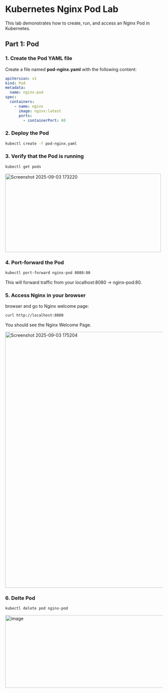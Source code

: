 # Kubernetes Nginx Pod Lab

This lab demonstrates how to create, run, and access an Nginx Pod in Kubernetes.

## Part 1: Pod

### 1. Create the Pod YAML file

Create a file named **pod-nginx.yaml** with the following content:

```yaml
apiVersion: v1
kind: Pod
metadata:
  name: nginx-pod
spec:
  containers:
    - name: nginx
      image: nginx:latest
      ports:
        - containerPort: 80
```

### 2. Deploy the Pod

```bash
kubectl create -f pod-nginx.yaml
```

### 3. Verify that the Pod is running

```bash
kubectl get pods
```

<img width="498" height="251" alt="Screenshot 2025-09-03 173220" src="https://github.com/user-attachments/assets/809ad9ae-8b89-4662-a30b-006e48f97fc6" />


### 4. Port-forward the Pod

```bash
kubectl port-forward nginx-pod 8080:80
```
This will forward traffic from your localhost:8080 → nginx-pod:80.

### 5. Access Nginx in your browser

browser and go to Nginx welcome page:
```bash
curl http://localhost:8080
```
You should see the Nginx Welcome Page.


<img width="905" height="818" alt="Screenshot 2025-09-03 175204" src="https://github.com/user-attachments/assets/5fde6f1c-95e4-4d69-af50-63060eecc946" />


### 6. Delte Pod
```bash
kubectl delete pod nginx-pod
```
<img width="539" height="232" alt="image" src="https://github.com/user-attachments/assets/68f13d20-b23c-4a0e-85fc-37f7673ed5d2" />







